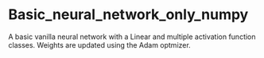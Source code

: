 # Basic_neural_network_only_numpy

A basic vanilla neural network with a Linear and multiple activation function classes. 
Weights are updated using the Adam optmizer.
